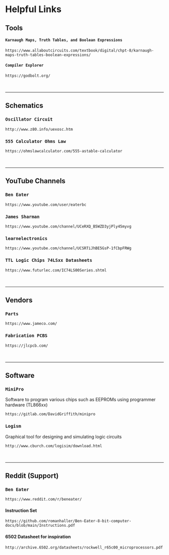 # Helpful Links

## Tools

#### `Karnaugh Maps, Truth Tables, and Boolean Expressions`
    https://www.allaboutcircuits.com/textbook/digital/chpt-8/karnaugh-maps-truth-tables-boolean-expressions/

#### `Compiler Explorer`
    https://godbolt.org/

<br/>

----

## Schematics

### `Oscillator Circuit`
    http://www.z80.info/uexosc.htm

### `555 Calculator Ohms Law`
    https://ohmslawcalculator.com/555-astable-calculator

<br/>

----

## YouTube Channels

### `Ben Eater`
    https://www.youtube.com/user/eaterbc

### `James Sharman`
    https://www.youtube.com/channel/UCeRXQ_B5WZD3yjPly45myvg

### `learnelectronics`
    https://www.youtube.com/channel/UCSRTiJhBE5GsP-1fCbpFRWg

### `TTL Logic Chips 74LSxx Datasheets`
    https://www.futurlec.com/IC74LS00Series.shtml


<br/>

----
## Vendors

### `Parts`

    https://www.jameco.com/ 

### `Fabrication PCBS`
    https://jlcpcb.com/


<br/>

----

## Software

### `MiniPro`
Software to program various chips such as EEPROMs using programmer hardware (TL866xx)

    https://gitlab.com/DavidGriffith/minipro


### `Logism`
Graphical tool for designing and simulating logic circuits

    http://www.cburch.com/logisim/download.html


<br/>

----
## Reddit (Support)

### `Ben Eater`
    https://www.reddit.com/r/beneater/

#### Instruction Set
    https://github.com/romanhaller/Ben-Eater-8-bit-computer-docs/blob/main/Instructions.pdf

#### 6502 Datasheet for inspiration
    http://archive.6502.org/datasheets/rockwell_r65c00_microprocessors.pdf